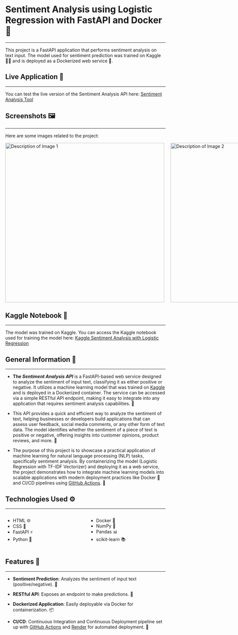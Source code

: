 <h1>Sentiment Analysis using Logistic Regression with FastAPI and Docker 🚀</h1>
<hr>
<p>This project is a FastAPI application that performs sentiment analysis on text input. The model used for sentiment prediction was trained on Kaggle 🧑‍💻 and is deployed as a Dockerized web service 🐳.</p>

<h2>Live Application 🔗</h2>
<hr>
<p>You can test the live version of the Sentiment Analysis API here: <a href="https://sentimentanalysiswithfastapianddocker.onrender.com/" target="_blank">Sentiment Analysis Tool</a></p>

<h2>Screenshots 🖼️</h2>
<hr>
<p>Here are some images related to the project:</p>

<div style="display: flex; justify-content: space-between; gap: 20px;">
    <!-- Image Block 1 -->
    <div>
        <img src="https://i.imgur.com/HKZJ1wY.png" alt="Description of Image 1" width="500">
    </div>
    <div>
        <img src="https://i.imgur.com/SqP4aP7.png" alt="Description of Image 2" width="500">
    </div>
</div>

<h2>Kaggle Notebook 📒</h2>
<hr>
<p>The model was trained on Kaggle. You can access the Kaggle notebook used for training the model here: <a href="https://www.kaggle.com/code/monishar729735/sentiment-analysis-with-logistic-regression" target="_blank">Kaggle Sentiment Analysis with Logistic Regression</a></p>

<h2>General Information 📘</h2>
<hr>
<ul>
    <li><strong>The <i>Sentiment Analysis API</i></strong> is a FastAPI-based web service designed to analyze the sentiment of input text, classifying it as either positive or negative. It utilizes a machine learning model that was trained on <a href="https://www.kaggle.com" target="_blank">Kaggle</a> and is deployed in a Dockerized container. The service can be accessed via a simple RESTful API endpoint, making it easy to integrate into any application that requires sentiment analysis capabilities. 🧠</li>
</ul>
<ul>
    <li>This API provides a quick and efficient way to analyze the sentiment of text, helping businesses or developers build applications that can assess user feedback, social media comments, or any other form of text data. The model identifies whether the sentiment of a piece of text is positive or negative, offering insights into customer opinions, product reviews, and more. 💬</li>
</ul>
<ul>
    <li>The purpose of this project is to showcase a practical application of machine learning for natural language processing (NLP) tasks, specifically sentiment analysis. By containerizing the model (Logistic Regression with TF-IDF Vectorizer) and deploying it as a web service, the project demonstrates how to integrate machine learning models into scalable applications with modern deployment practices like Docker 🐋 and CI/CD pipelines using <a href="https://github.com/features/actions" target="_blank">GitHub Actions</a>. 🔄</li>
</ul>

<h2>Technologies Used ⚙️</h2>
<hr>
<div style="display: flex; flex-wrap: wrap; gap: 20px;">
    <div style="flex: 1; min-width: 200px;">
        <ul>
            <li>HTML 🌐</li>
            <li>CSS 🎨</li>
            <li>FastAPI ⚡</li>
            <li>Python 🐍</li>
        </ul>
    </div>
    <div style="flex: 1; min-width: 200px;">
        <ul>
            <li>Docker 🐳</li>
            <li>NumPy 🔢</li>
            <li>Pandas 📊</li>
            <li>scikit-learn 📚</li>
        </ul>
    </div>
</div>


<h2>Features 🌟</h2>
<hr>
<ul>
    <li><strong>Sentiment Prediction</strong>: Analyzes the sentiment of input text (positive/negative). 📝</li>
</ul>
<ul>
    <li><strong>RESTful API</strong>: Exposes an endpoint to make predictions. 🔌</li>
</ul>
<ul>
    <li><strong>Dockerized Application</strong>: Easily deployable via Docker for containerization. 📦</li>
</ul>
<ul>
    <li><strong>CI/CD</strong>: Continuous Integration and Continuous Deployment pipeline set up with <a href="https://github.com/features/actions" target="_blank">GitHub Actions</a> and <a href="https://render.com" target="_blank">Render</a> for automated deployment. 🔄</li>
</ul>

